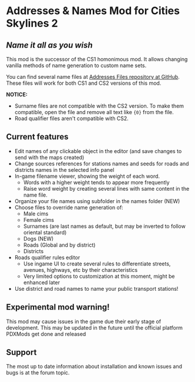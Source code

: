 # Addresses &amp; Names Mod for Cities Skylines 2
## _Name it all as you wish_

This mod is the successor of the CS1 homonimous mod. It allows changing vanilla methods of name generation to custom name sets.

You can find several name files at [Addresses Files repository at GitHub](https://github.com/klyte45/AddressesFiles). These files will work for both CS1 and CS2 versions of this mod.

**NOTICE:** 
- Surname files are not compatible with the CS2 version. To make them compatible, open the file and remove all text like `{0}` from the file.
- Road qualifier files aren't compatible with CS2.

## Current features

- Edit names of any clickable object in the editor (and save changes to send with the maps created)
- Change sources references for stations names and seeds for roads and districts names in the selected info panel
- In-game filename viewer, showing the weight of each word.
  - Words with a higher weight tends to appear more frequently
  - Raise word weight by creating several lines with same content in the name file.
- Organize your file names using subfolder in the names folder (NEW)
- Choose files to override name generation of:
  - Male cims
  - Female cims
  - Surnames (are last names as default, but may be inverted to follow oriental standard)
  - Dogs (NEW)
  - Roads (Global and by district)
  - Districts
- Roads qualifier rules editor
  - Use ingame UI to create several rules to differentiate streets, avenues, highways, etc by their characteristics
  - Very limited options to customization at this moment, might be enhanced later
- Use district and road names to name your public transport stations!

## Experimental mod warning!
This mod may cause issues in the game due their early stage of development. This may be updated in the future until the official platform PDXMods get done and released

## Support
The most up to date information about installation and known issues and bugs is at the forum topíc.
